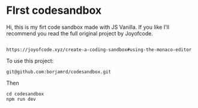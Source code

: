 # FIrst codesandbox
Hi, this is my firt code sandbox made with JS Vanilla. If you like I'll recommend you read the full original project by Joyofcode.

```

https://joyofcode.xyz/create-a-coding-sandbox#using-the-monaco-editor
```

To use this project:  
```
git@github.com:borjamrd/codesandbox.git
````
Then

```
cd codesandbox
npm run dev
```
